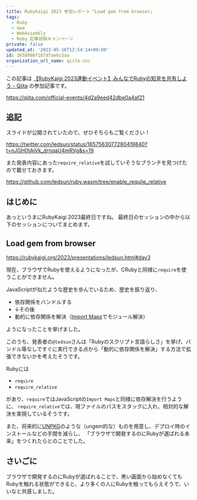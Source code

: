 ```yaml
---
title: RubyKaigi 2023 参加レポート「Load gem from browser」
tags:
  - Ruby
  - Gem
  - WebAssembly
  - Ruby_記事投稿キャンペーン
private: false
updated_at: '2023-05-16T12:54:14+09:00'
id: 3038986f187d7ae6c5aa
organization_url_name: qiita-inc
---
```

この記事は [【RubyKaigi 2023連動イベント】みんなでRubyの知見を共有しよう - Qiita](https://qiita.com/official-events/4d2a9eed42dbe0a4af21) の参加記事です。

https://qiita.com/official-events/4d2a9eed42dbe0a4af21

## 追記

スライドが公開されていたので、ぜひそちらもご覧ください！

https://twitter.com/ledsun/status/1657563077280419840?t=nJGH0tAjVk_drnqaU4mRVg&s=19

また発表内容にあった`require_relative`を試していそうなブランチを見つけたので載せておきます。

https://github.com/ledsun/ruby.wasm/tree/enable_requlie_relative

## はじめに

あっというまにRubyKaigi 2023最終日ですね。
最終日のセッションの中から以下のセッションについてまとめます。

## Load gem from browser

https://rubykaigi.org/2023/presentations/ledsun.html#day3

現在、ブラウザでRubyを使えるようになったが、CRubyと同様に`require`を使うことができません。

JavaScriptが似たような歴史を歩んでいるため、歴史を振り返り、

- 依存関係をバンドルする
- ↓その後
- 動的に依存関係を解決（[Import Maps](https://developer.mozilla.org/ja/docs/Web/HTML/Element/script/type/importmap)でモジュール解決）

ようになったことを挙げました。

このうち、発表者の`@ledsun`さんは「Rubyのスクリプト言語らしさ」を挙げ、バンドル等なしですぐに実行できる点から「動的に依存関係を解決」する方法で拡張できないかを考えたそうです。

Rubyには

- `require`
- `require_relative`

があり、`require`ではJavaScriptの`Import Maps`と同様に依存解決を行うように、
`require_relative`では、現ファイルのパスをスタックに入れ、相対的な解決を実現しているそうです。

また、将来的に[UNPKG](https://www.unpkg.com/)のような（ungem的な）ものを用意し、デプロイ時のインストールなどの手間を減らし、
「ブラウザで開発するのにRubyが選ばれる未来」をつくれたらとのことでした。

## さいごに

ブラウザで開発するのにRubyが選ばれることで、黒い画面から始めなくてもRubyを触れる状態ができると、より多くの人にRubyを触ってもらえそうで、いいなと共感しました。
